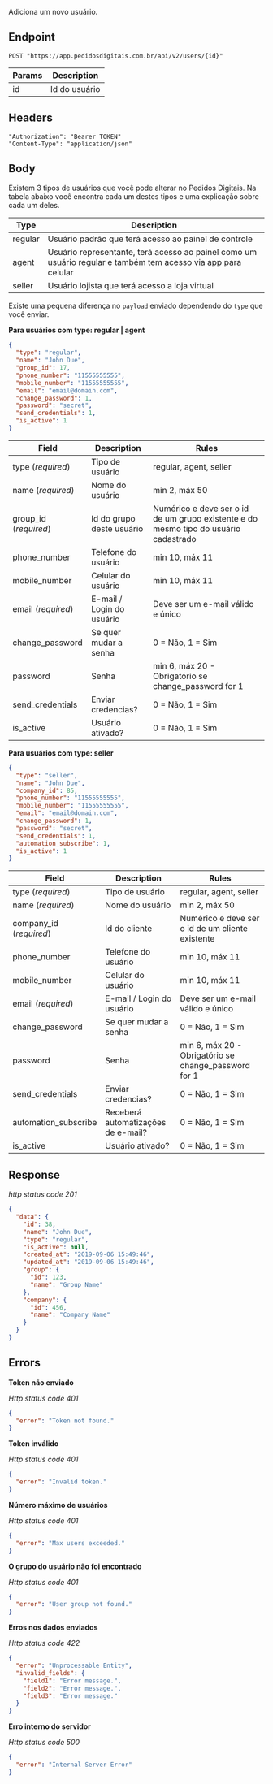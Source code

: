 Adiciona um novo usuário.

## Endpoint

```
POST "https://app.pedidosdigitais.com.br/api/v2/users/{id}"
```

| Params | Description   |
| ------ | ------------- |
| id     | Id do usuário |

## Headers

```
"Authorization": "Bearer TOKEN"
"Content-Type": "application/json"
```

## Body

Existem 3 tipos de usuários que você pode alterar no Pedidos Digitais. Na tabela abaixo você encontra cada um destes tipos e uma explicação sobre cada um deles.

| Type    | Description                                                                                                   |
| ------- | ------------------------------------------------------------------------------------------------------------- |
| regular | Usuário padrão que terá acesso ao painel de controle                                                          |
| agent   | Usuário representante, terá acesso ao painel como um usuário regular e também tem acesso via app para celular |
| seller  | Usuário lojista que terá acesso a loja virtual                                                                |

Existe uma pequena diferença no `payload` enviado dependendo do `type` que você enviar.

**Para usuários com type: regular | agent**

```json
{
  "type": "regular",
  "name": "John Due",
  "group_id": 17,
  "phone_number": "11555555555",
  "mobile_number": "11555555555",
  "email": "email@domain.com",
  "change_password": 1,
  "password": "secret",
  "send_credentials": 1,
  "is_active": 1
}
```

| Field                 | Description               | Rules                                                                                |
| --------------------- | ------------------------- | ------------------------------------------------------------------------------------ |
| type (_required_)     | Tipo de usuário           | regular, agent, seller                                                               |
| name (_required_)     | Nome do usuário           | min 2, máx 50                                                                        |
| group_id (_required_) | Id do grupo deste usuário | Numérico e deve ser o id de um grupo existente e do mesmo tipo do usuário cadastrado |
| phone_number          | Telefone do usuário       | min 10, máx 11                                                                       |
| mobile_number         | Celular do usuário        | min 10, máx 11                                                                       |
| email (_required_)    | E-mail / Login do usuário | Deve ser um e-mail válido e único                                                    |
| change_password       | Se quer mudar a senha     | 0 = Não, 1 = Sim                                                                     |
| password              | Senha                     | min 6, máx 20 - Obrigatório se change_password for 1                                 |
| send_credentials      | Enviar credencias?        | 0 = Não, 1 = Sim                                                                     |
| is_active             | Usuário ativado?          | 0 = Não, 1 = Sim                                                                     |

**Para usuários com type: seller**

```json
{
  "type": "seller",
  "name": "John Due",
  "company_id": 85,
  "phone_number": "11555555555",
  "mobile_number": "11555555555",
  "email": "email@domain.com",
  "change_password": 1,
  "password": "secret",
  "send_credentials": 1,
  "automation_subscribe": 1,
  "is_active": 1
}
```

| Field                   | Description                        | Rules                                                |
| ----------------------- | ---------------------------------- | ---------------------------------------------------- |
| type (_required_)       | Tipo de usuário                    | regular, agent, seller                               |
| name (_required_)       | Nome do usuário                    | min 2, máx 50                                        |
| company_id (_required_) | Id do cliente                      | Numérico e deve ser o id de um cliente existente     |
| phone_number            | Telefone do usuário                | min 10, máx 11                                       |
| mobile_number           | Celular do usuário                 | min 10, máx 11                                       |
| email (_required_)      | E-mail / Login do usuário          | Deve ser um e-mail válido e único                    |
| change_password         | Se quer mudar a senha              | 0 = Não, 1 = Sim                                     |
| password                | Senha                              | min 6, máx 20 - Obrigatório se change_password for 1 |
| send_credentials        | Enviar credencias?                 | 0 = Não, 1 = Sim                                     |
| automation_subscribe    | Receberá automatizações de e-mail? | 0 = Não, 1 = Sim                                     |
| is_active               | Usuário ativado?                   | 0 = Não, 1 = Sim                                     |

## Response

_http status code 201_

```json
{
  "data": {
    "id": 38,
    "name": "John Due",
    "type": "regular",
    "is_active": null,
    "created_at": "2019-09-06 15:49:46",
    "updated_at": "2019-09-06 15:49:46",
    "group": {
      "id": 123,
      "name": "Group Name"
    },
    "company": {
      "id": 456,
      "name": "Company Name"
    }
  }
}
```

## Errors

**Token não enviado**

_Http status code 401_

```json
{
  "error": "Token not found."
}
```

**Token inválido**

_Http status code 401_

```json
{
  "error": "Invalid token."
}
```

**Número máximo de usuários**

_Http status code 401_

```json
{
  "error": "Max users exceeded."
}
```

**O grupo do usuário não foi encontrado**

_Http status code 401_

```json
{
  "error": "User group not found."
}
```

**Erros nos dados enviados**

_Http status code 422_

```json
{
  "error": "Unprocessable Entity",
  "invalid_fields": {
    "field1": "Error message.",
    "field2": "Error message.",
    "field3": "Error message."
  }
}
```

**Erro interno do servidor**

_Http status code 500_

```json
{
  "error": "Internal Server Error"
}
```
